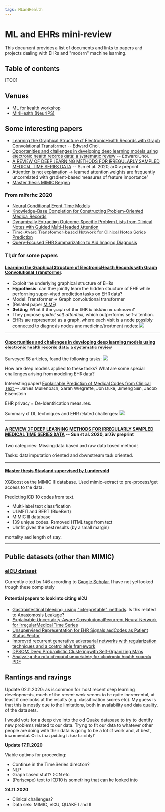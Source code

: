 ```yaml
---
tags: MLandHealth
---
```

# ML and EHRs mini-review

This document provides a list of documents and links to papers and projects dealing with EHRs and "modern" machine learning. 

## Table of contents
[TOC]

## Venues 
- [ML for health workshop](https://www.mlforhc.org/accepted-papers)
- [Ml4Health (NeurIPS)](https://ml4health.github.io)


## Some interesting papers

- [Learning the Graphical Structure of ElectronicHealth Records with Graph Convolutional Transformer](https://arxiv.org/abs/1906.04716) -- Edward Choi.
- [Opportunities and challenges in developing deep learning models using electronic health records data: a systematic review](https://academic.oup.com/jamia/article/25/10/1419/5035024) -- Edward Choi.
- [A REVIEW OF DEEP LEARNING METHODS FOR IRREGULARLY
SAMPLED MEDICAL TIME SERIES DATA](https://arxiv.org/pdf/2010.12493.pdf) -- Sun et al. 2020, arXiv preprint
- [Attention is not explanation](https://arxiv.org/pdf/1902.10186.pdf) -> learned  attention  weights  are  frequently uncorrelated with gradient-based measures of feature importance"
- [Master thesis MIMIC Bergen](http://bora.uib.no/bitstream/handle/1956/24107/Master_thesis_2020___Stavland.pdf?sequence=1&isAllowed=y)

### From mlforhc 2020
- [Neural Conditional Event Time Models](https://www.mlforhc.org/s/50_CameraReadySubmission_MLHC_2020.pdf)
- [Knowledge-Base Completion for Constructing Problem-Oriented Medical Records](https://www.mlforhc.org/s/48_CameraReadySubmission_camera-ready.pdf)
- [Dynamically Extracting Outcome-Specific Problem Lists from Clinical Notes with Guided Multi-Headed Attention](https://www.mlforhc.org/s/53_CameraReadySubmission_camera_ready.pdf)
- [Time-Aware Transformer-based Network for Clinical Notes Series Prediction](https://www.mlforhc.org/s/104_CameraReadySubmission_Time-Aware-Transformer-based-Network-for-Clinical-Notes-Series-Prediction.pdf)
- [Query-Focused EHR Summarization to Aid Imaging Diagnosis](https://www.mlforhc.org/s/115_CameraReadySubmission_Query_Focused_EHR_Summarization_to_Aid_Imaging_Diagnosis.pdf)


### Tl;dr for some papers

#### [Learning the Graphical Structure of ElectronicHealth Records with Graph Convolutional Transformer](https://arxiv.org/abs/1906.04716).

- Exploit the underlying graphical structure of EHRs
- **Hypothesis**: can they jointly learn the hidden structure of EHR while performing super-vised prediction tasks on EHR data?
- Model: Transformer -> Graph convolutional transformer
- (Related paper [MiME](https://arxiv.org/abs/1810.09593))
- **Setting**: What if the graph of the EHR is hidden or unknown?
- They propose _guided self attention_, which outperforms self-attention.
- EHRs are represented as a graph, where each visit is a node possibly connected to diagnosis nodes and medicine/treatment nodes:
![](https://i.imgur.com/vXrgLmh.png)

---

#### [Opportunities and challenges in developing deep learning models using electronic health records data: a systematic review](https://academic.oup.com/jamia/article/25/10/1419/5035024)

Surveyed 98 articles, found the following tasks:
![](https://i.imgur.com/z7jXcB7.png)


How are deep models applied to these tasks? What are some special challenges arising from modeling EHR data? 

Interesting paper! [Explainable Prediction of Medical Codes from Clinical Text
](https://arxiv.org/abs/1802.05695) -- James Mullenbach, Sarah Wiegreffe, Jon Duke, Jimeng Sun, Jacob Eisenstein

EHR privacy = De-Identification measures.

Summary of DL techniques and EHR related challenges:
![](https://i.imgur.com/ZHokqgZ.png)

---

#### [A REVIEW OF DEEP LEARNING METHODS FOR IRREGULARLY SAMPLED MEDICAL TIME SERIES DATA](https://arxiv.org/pdf/2010.12493.pdf) -- Sun et al. 2020, arXiv preprint

Two categories: Missing data based and raw data based methods.

Tasks: data imputation oriented and downstream task oriented. 

---
#### [Master thesis Stavland supervised by Lundervold](http://bora.uib.no/bitstream/handle/1956/24107/Master_thesis_2020___Stavland.pdf?sequence=1&isAllowed=y)

XGBoost on the MIMIC III database. Used mimic-extract to pre-process/get access to the data. 

Predicting ICD 10 codes from text. 
- Multi-label text classification
- ULMFIT and BERT (BlueBert)
- MIMIC III database
- 139 unique codes. Removed HTML tags from text
- Ulmfit gives the best results (by a small margin)

 mortality  and  length  of  stay.  

---
## Public datasets (other than MIMIC)

### [eICU dataset](https://eicu-crd.mit.edu/)

Currently cited by 146 according to [Google Scholar](https://scholar.google.no/scholar?cites=11878669525996073977&as_sdt=2005&sciodt=0,5&hl=en). I have not yet looked trough these completely

#### Potential papers to look into citing eICU

- [Gastrointestinal bleeding, using "interpretable" methods](https://journals.lww.com/ajg/Fulltext/2020/10000/Explainable_Machine_Learning_Model_for_Predicting.22.aspx). Is this related to Anastomosis Leakage?
- [Explainable Uncertainty-Aware ConvolutionalRecurrent Neural Network for IrregularMedical Time Series](https://ieeexplore.ieee.org/stamp/stamp.jsp?tp=&arnumber=9224838)
- [Unsupervised Representation for EHR Signals andCodes as Patient Status Vector](https://arxiv.org/pdf/1910.01803.pdf)
- [Improved recurrent generative adversarial networks with regularization techniques and a controllable framework](https://www.sciencedirect.com/science/article/pii/S0020025520305417)
- [DPSOM: Deep Probabilistic Clusteringwith Self-Organizing Maps](https://arxiv.org/pdf/1910.01590.pdf)
- [Analyzing the role of model uncertainty for electronic health records](https://dl.acm.org/doi/abs/10.1145/3368555.3384457?casa_token=1DOErfF0Tp8AAAAA%3ALZeYTElWlay0z0n0OcCyFQwH5z7O733H0Bsyp6Lj5LvG6QMqBTieBWD1RtLWtAoAGKgMVBrwH9yrLg) -- [PDF](https://dl.acm.org/doi/pdf/10.1145/3368555.3384457)

## Rantings and ravings

Update 02.11.2020: as is common for most recent deep learning developments, much of the recent work seems to be quite incremental, at least if one looks at the results (e.g. classification scores etc). My guess is that this is mostly due to the limitations, both in availability and data quality, of the data sets. 

I would vote for a deep dive into the old Quake database to try to identify new problems related to our data. Trying to fit our data to whatever other people are doing with their data is going to be a lot of work and, at best, incremental. Or is that putting it too harshly?

**Update 17.11.2020**

Viable options for proceeding:
- Continue in the Time Series direction?
- NLP
- Graph based stuff? GCN etc
- (Periscope) text to ICD10 is something that can be looked into 

**24.11.2020**
- Clinical challenges? 
- Data sets: MIMIC, eICU, QUAKE I and II
